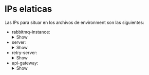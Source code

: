 # IPs elaticas

Las IPs para situar en los archivos de environment son las siguientes:

- rabbitmq-instance: <details><summary>Show</summary>`54.162.10.93`</details>
- server: <details><summary>Show</summary>`44.217.58.196`</details>
- retry-server: <details><summary>Show</summary>`3.212.15.33`</details>
- api-gateway: <details><summary>Show</summary>`44.218.170.4`</details> 
